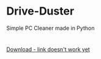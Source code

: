# Drive-Duster
Simple PC Cleaner made in Python
#
[Download - link doesn't work yet](https://github.com/EditDungeon/Drive-Duster/releases/latest/Drive-Duster.exe)
